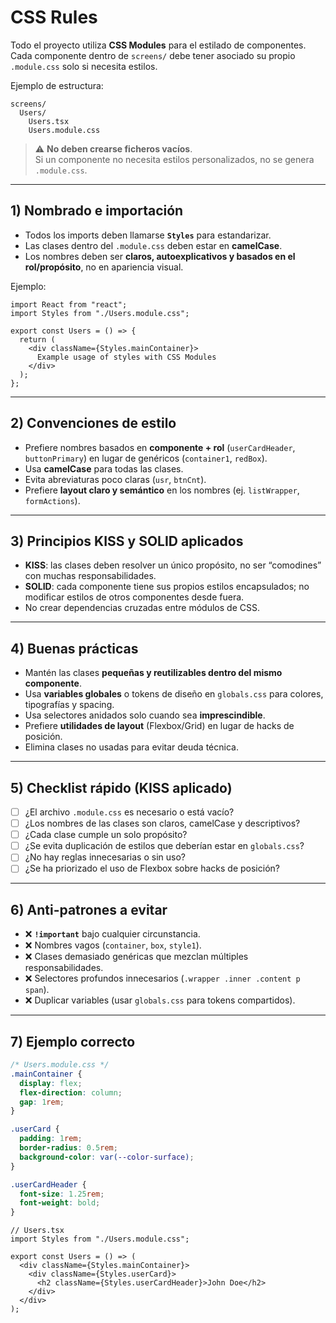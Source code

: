 # CSS Rules

Todo el proyecto utiliza **CSS Modules** para el estilado de componentes.  
Cada componente dentro de `screens/` debe tener asociado su propio `.module.css` solo si necesita estilos.

Ejemplo de estructura:

```
screens/
  Users/
    Users.tsx
    Users.module.css
```

> ⚠️ **No deben crearse ficheros vacíos**.  
> Si un componente no necesita estilos personalizados, no se genera `.module.css`.

---

## 1) Nombrado e importación
- Todos los imports deben llamarse **`Styles`** para estandarizar.
- Las clases dentro del `.module.css` deben estar en **camelCase**.
- Los nombres deben ser **claros, autoexplicativos y basados en el rol/propósito**, no en apariencia visual.

Ejemplo:

```tsx
import React from "react";
import Styles from "./Users.module.css";

export const Users = () => {
  return (
    <div className={Styles.mainContainer}>
      Example usage of styles with CSS Modules
    </div>
  );
};
```

---

## 2) Convenciones de estilo
- Prefiere nombres basados en **componente + rol** (`userCardHeader`, `buttonPrimary`) en lugar de genéricos (`container1`, `redBox`).
- Usa **camelCase** para todas las clases.
- Evita abreviaturas poco claras (`usr`, `btnCnt`).
- Prefiere **layout claro y semántico** en los nombres (ej. `listWrapper`, `formActions`).

---

## 3) Principios KISS y SOLID aplicados
- **KISS**: las clases deben resolver un único propósito, no ser “comodines” con muchas responsabilidades.
- **SOLID**: cada componente tiene sus propios estilos encapsulados; no modificar estilos de otros componentes desde fuera.
- No crear dependencias cruzadas entre módulos de CSS.

---

## 4) Buenas prácticas
- Mantén las clases **pequeñas y reutilizables dentro del mismo componente**.
- Usa **variables globales** o tokens de diseño en `globals.css` para colores, tipografías y spacing.
- Usa selectores anidados solo cuando sea **imprescindible**.
- Prefiere **utilidades de layout** (Flexbox/Grid) en lugar de hacks de posición.
- Elimina clases no usadas para evitar deuda técnica.

---

## 5) Checklist rápido (KISS aplicado)
- [ ] ¿El archivo `.module.css` es necesario o está vacío?  
- [ ] ¿Los nombres de las clases son claros, camelCase y descriptivos?  
- [ ] ¿Cada clase cumple un solo propósito?  
- [ ] ¿Se evita duplicación de estilos que deberían estar en `globals.css`?  
- [ ] ¿No hay reglas innecesarias o sin uso?  
- [ ] ¿Se ha priorizado el uso de Flexbox sobre hacks de posición?  

---

## 6) Anti-patrones a evitar
- ❌ **`!important`** bajo cualquier circunstancia.  
- ❌ Nombres vagos (`container`, `box`, `style1`).  
- ❌ Clases demasiado genéricas que mezclan múltiples responsabilidades.  
- ❌ Selectores profundos innecesarios (`.wrapper .inner .content p span`).  
- ❌ Duplicar variables (usar `globals.css` para tokens compartidos).  

---

## 7) Ejemplo correcto

```css
/* Users.module.css */
.mainContainer {
  display: flex;
  flex-direction: column;
  gap: 1rem;
}

.userCard {
  padding: 1rem;
  border-radius: 0.5rem;
  background-color: var(--color-surface);
}

.userCardHeader {
  font-size: 1.25rem;
  font-weight: bold;
}
```

```tsx
// Users.tsx
import Styles from "./Users.module.css";

export const Users = () => (
  <div className={Styles.mainContainer}>
    <div className={Styles.userCard}>
      <h2 className={Styles.userCardHeader}>John Doe</h2>
    </div>
  </div>
);
```
